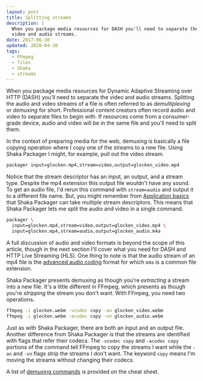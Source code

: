 ```yaml
---
layout: post
title: Splitting streams
description: |
  When you package media resources for DASH you'll need to separate the
  video and audio streams.
date: 2017-06-30
updated: 2020-04-30
tags:
  - FFmpeg
  - files
  - Shaka
  - streams
---
```


When you package media resources for Dynamic Adaptive Streaming over HTTP (DASH)
you'll need to separate the video and audio streams. Splitting the audio and
video streams of a file is often referred to as _demultiplexing_ or _demuxing_
for short. Professional content creators often record audio and video to
separate files to begin with. If resources come from a consumer-grade device,
audio and video will be in the same file and you'll need to split them.

In the context of preparing media for the web, demuxing is basically a file
copying operation where I copy one of the streams to a new file. Using Shaka
Packager I might, for example, pull out the video stream.

```bash
packager input=glocken.mp4,stream=video,output=glocken_video.mp4
```

Notice that the stream descriptor has an input, an output, and a stream type.
Despite the mp4 extension this output file wouldn't have any sound. To get an
audio file, I'd rerun this command with `stream=audio` and output it to a
different file name. But, you might remember from [Application
basics](application-basics) that Shaka Packager can take multiple stream
descriptors. This means that Shaka Packager lets me split the audio and video in
a single command.

```bash
packager \
  input=glocken.mp4,stream=video,output=glocken_video.mp4 \
  input=glocken.mp4,stream=audio,output=glocken_audio.m4a
```

A full discussion of audio and video formats is beyond the scope of this
article, though in the next section I'll cover what you need for DASH and HTTP
Live Streaming (HLS). One thing to note is that the audio stream of an mp4 file
is the [advanced audio
coding](https://en.wikipedia.org/wiki/Advanced_Audio_Coding) format for which
`m4a` is a common file extension.

Shaka Packager presents demuxing as though you're _extracting_ a stream into a
new file. It's a little different in FFmpeg, which presents as though you're
_stripping_ the stream you don't want. With FFmpeg, you need two operations.

```bash
ffmpeg -i glocken.webm -vcodec copy -an glocken_video.webm
ffmpeg -i glocken.webm -acodec copy -vn glocken_audio.webm
```

Just as with Shaka Packager, there are both an input and an output file. Another
difference from Shaka Packager is that the streams are identified with flags
that refer their codecs. The `-vcodec copy` and `-acodec copy` portions of the
command tell FFmpeg to copy the streams I want while the `-an` and `-vn` flags
strip the streams I don't want. The keyword `copy` means I'm moving the streams
without changing their codecs.

A list of
[demuxing commands](/web/fundamentals/media/manipulating/cheatsheet#demux_split_audio_and_video)
is provided on the cheat sheet.
